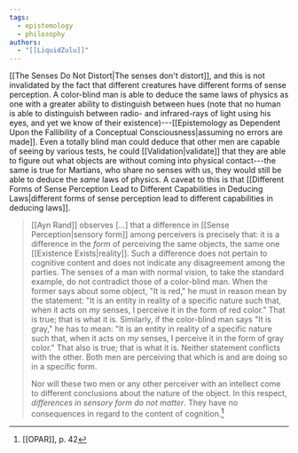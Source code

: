 ```yaml
---
tags:
  - epistemology
  - philosophy
authors:
  - "[[LiquidZulu]]"
---
```

[[The Senses Do Not Distort|The senses don't distort]], and this is not invalidated by the fact that different creatures have different forms of sense perception. A color-blind man is able to deduce the same laws of physics as one with a greater ability to distinguish between hues (note that no human is able to distinguish between radio- and infrared-rays of light using his eyes, and yet we know of their existence)---[[Epistemology as Dependent Upon the Fallibility of a Conceptual Consciousness|assuming no errors are made]]. Even a totally blind man could deduce that other men are capable of seeing by various tests, he could [[Validation|validate]] that they are able to figure out what objects are without coming into physical contact---the same is true for Martians, who share no senses with us, they would still be able to deduce the *same* laws of physics. A caveat to this is that [[Different Forms of Sense Perception Lead to Different Capabilities in Deducing Laws|different forms of sense perception lead to different capabilities in deducing laws]].

>[[Ayn Rand]] observes \[...] that a difference in [[Sense Perception|sensory form]] among perceivers is precisely that: it is a difference in the *form* of perceiving the same objects, the same one [[Existence Exists|reality]]. Such a difference does not pertain to cognitive content and does not indicate any disagreement among the parties. The senses of a man with normal vision, to take the standard example, do not contradict those of a color-blind man. When the former says about some object, "It is red," he must in reason mean by the statement: "It is an entity in reality of a specific nature such that, when it acts on *my* senses, I perceive it in the form of red color." That is true; that is what it is. Similarly, if the color-blind man says "It is gray," he has to mean: "It is an entity in reality of a specific nature such that, when it acts on *my* senses, I perceive it in the form of gray color." That also is true; that is what it is. Neither statement conflicts with the other. Both men are perceiving that which is and are doing so in a specific form.
>
>Nor will these two men or any other perceiver with an intellect come to different conclusions about the nature of the object. In this respect, *differences in sensory form do not matter*. They have no consequences in regard to the content of cognition.[^1]

[^1]: [[OPAR]], p. 42